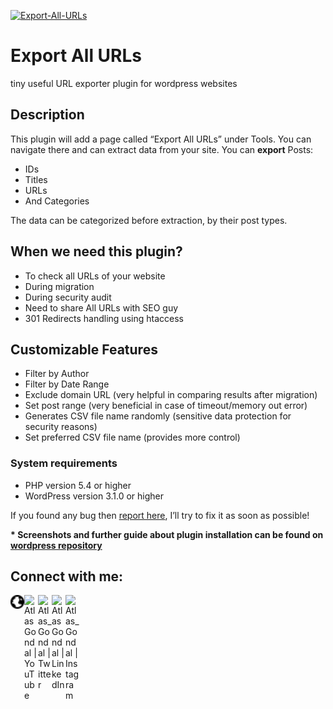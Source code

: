[![Export-All-URLs](https://socialify.git.ci/AtlasGondal/Export-All-URLs/image?description=1&font=KoHo&forks=1&issues=1&language=1&logo=https%3A%2F%2Fps.w.org%2Fexport-all-urls%2Fassets%2Ficon-256x256.png&name=1&owner=1&pattern=Diagonal%20Stripes&pulls=1&stargazers=1&theme=Light)][plugin-url]

# Export All URLs
tiny useful URL exporter plugin for wordpress websites

## Description

This plugin will add a page called “Export All URLs” under Tools. You can navigate there and can extract data from your site. You can **export** Posts:

- IDs
- Titles
- URLs
- And Categories

The data can be categorized before extraction, by their post types.

## When we need this plugin?
- To check all URLs of your website
- During migration
- During security audit
- Need to share All URLs with SEO guy
- 301 Redirects handling using htaccess

## Customizable Features
- Filter by Author
- Filter by Date Range
- Exclude domain URL (very helpful in comparing results after migration)
- Set post range (very beneficial in case of timeout/memory out error)
- Generates CSV file name randomly (sensitive data protection for security reasons)
- Set preferred CSV file name (provides more control)

### System requirements
- PHP version 5.4 or higher
- WordPress version 3.1.0 or higher

If you found any bug then [report here][contact], I’ll try to fix it as soon as possible! 

**\* Screenshots and further guide about plugin installation can be found on [wordpress repository][plugin-url]**

## Connect with me:

[<img align="left" alt="AtlasGondal.com" width="22px" src="https://raw.githubusercontent.com/iconic/open-iconic/master/svg/globe.svg" />][website]
[<img align="left" alt="AtlasGondal | YouTube" width="22px" src="https://cdn.jsdelivr.net/npm/simple-icons@v3/icons/youtube.svg" />][youtube]
[<img align="left" alt="Atlas_Gondal | Twitter" width="22px" src="https://cdn.jsdelivr.net/npm/simple-icons@v3/icons/twitter.svg" />][twitter]
[<img align="left" alt="AtlasGondal | LinkedIn" width="22px" src="https://cdn.jsdelivr.net/npm/simple-icons@v3/icons/linkedin.svg" />][linkedin]
[<img align="left" alt="Atlas_Gondal | Instagram" width="22px" src="https://cdn.jsdelivr.net/npm/simple-icons@v3/icons/instagram.svg" />][instagram]

<br/><br/>


[contact]: https://atlasgondal.com/contact-me/?utm_source=self&utm_medium=github&utm_campaign=export-all-urls&utm_term=description
[website]: https://atlasgondal.com/?utm_source=self&utm_medium=github&utm_campaign=export-all-urls&utm_term=description
[github]: https://github.com/AtlasGondal/
[twitter]: https://twitter.com/Atlas_Gondal/
[youtube]: https://www.youtube.com/AtlasGondal/
[instagram]: https://www.instagram.com/Atlas_Gondal/
[linkedin]: https://www.linkedin.com/in/AtlasGondal/
[plugin-url]: https://wordpress.org/plugins/export-all-urls/
